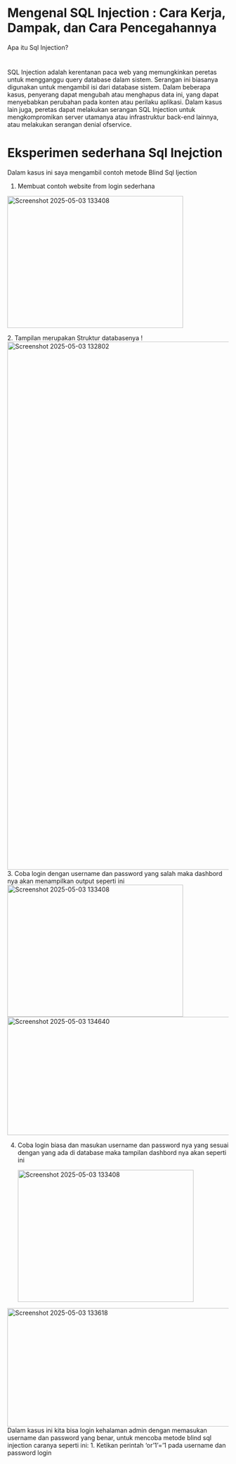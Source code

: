 # Mengenal SQL Injection : Cara Kerja, Dampak, dan Cara Pencegahannya #
Apa itu Sql Injection?
#
SQL Injection adalah kerentanan paca web yang memungkinkan peretas untuk mengganggu query database dalam sistem. Serangan ini biasanya digunakan untuk mengambil isi dari database sistem. Dalam beberapa kasus, penyerang dapat mengubah atau menghapus data ini, yang dapat menyebabkan perubahan pada konten atau perilaku aplikasi. Dalam kasus lain juga, peretas dapat melakukan serangan SQL Injection untuk mengkompromikan server utamanya atau infrastruktur back-end lainnya, atau melakukan serangan denial ofservice.

# Eksperimen sederhana Sql Inejction #

Dalam kasus ini saya mengambil contoh metode Blind Sql Ijection
1. Membuat contoh website from login sederhana 
  <p align="left"><img width="400" height="300" alt="Screenshot 2025-05-03 133408" src="https://github.com/user-attachments/assets/0fcea85e-0823-4627-8f23-6f0e111101ad" /></p>
2. Tampilan merupakan Struktur databasenya
  !<img width="1920" height="1200" alt="Screenshot 2025-05-03 132802" src="https://github.com/user-attachments/assets/69ed2668-0483-4ac0-aa8e-850bdd0b36db" />
3. Coba login dengan username dan password yang salah maka dashbord nya akan menampilkan output seperti ini
  <img width="400" height="300" alt="Screenshot 2025-05-03 133408" src="https://github.com/user-attachments/assets/42638dd5-ce05-43bc-91c7-c5d49110f408" />
  <img width="526" height="269" alt="Screenshot 2025-05-03 134640" src="https://github.com/user-attachments/assets/175fd0f5-5a96-4e88-aea6-49d784425588" />
  
4. Coba login biasa dan masukan username dan password nya yang sesuai dengan yang ada di database maka tampilan dashbord nya akan seperti ini 
   <p align="left"><img width="400" height="300" alt="Screenshot 2025-05-03 133408" src="https://github.com/user-attachments/assets/48149b65-5d00-419d-9bd4-50fee742361d" /></p>
  <img width="526" height="269" alt="Screenshot 2025-05-03 133618" src="https://github.com/user-attachments/assets/d8479596-2923-4eda-8bee-bcaa786ae9e9" />
Dalam kasus ini kita bisa login kehalaman admin dengan memasukan username dan password yang benar, untuk mencoba metode blind sql injection caranya seperti ini:
1. Ketikan perintah ‘or’1’=’1 pada username dan password login




